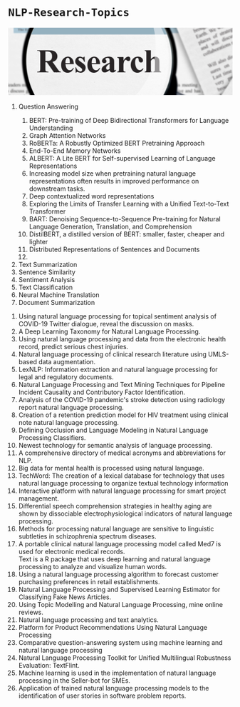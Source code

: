  <b><h1><code>NLP-Research-Topics</code></h1></b>

<img src="https://github.com/ahammadmejbah/NLP-Research-Topics/blob/main/Research.png">


<ol>
<li>Question Answering </li>


<ol>
<li>BERT: Pre-training of Deep Bidirectional Transformers for Language Understanding</li>
<li>Graph Attention Networks</li>
<li>RoBERTa: A Robustly Optimized BERT Pretraining Approach</li>
<li>End-To-End Memory Networks</li>
<li>ALBERT: A Lite BERT for Self-supervised Learning of Language Representations</li>
<li>Increasing model size when pretraining natural language representations often results in improved performance on downstream tasks.</li>
<li>Deep contextualized word representations</li>
<li>Exploring the Limits of Transfer Learning with a Unified Text-to-Text Transformer</li>
<li>BART: Denoising Sequence-to-Sequence Pre-training for Natural Language Generation, Translation, and Comprehension</li>
<li>DistilBERT, a distilled version of BERT: smaller, faster, cheaper and lighter</li>
<li>Distributed Representations of Sentences and Documents<li>
</ol>

<li>Text Summarization</li>
<li>Sentence Similarity</li>
<li>Sentiment Analysis </li>
<li>Text Classification</li>
<li>Neural Machine Translation</li>
<li> Document Summarization</li>
</ol>













<ol>
<li>Using natural language processing for topical sentiment analysis of COVID-19 Twitter dialogue, reveal the discussion on masks. </li>
<li>A Deep Learning Taxonomy for Natural Language Processing. </li>
<li>Using natural language processing and data from the electronic health record, predict serious chest injuries. </li>
<li>Natural language processing of clinical research literature using UMLS-based data augmentation. </li>
<li>LexNLP: Information extraction and natural language processing for legal and regulatory documents.</li> 
<li>Natural Language Processing and Text Mining Techniques for Pipeline Incident Causality and Contributory Factor Identification. </li>
<li>Analysis of the COVID-19 pandemic's stroke detection using radiology report natural language processing. </li>
<li>Creation of a retention prediction model for HIV treatment using clinical note natural language processing. </li>
<li>Defining Occlusion and Language Modeling in Natural Language Processing Classifiers. </li>
<li>Newest technology for semantic analysis of language processing. </li>
<li>A comprehensive directory of medical acronyms and abbreviations for NLP. </li>
<li>Big data for mental health is processed using natural language. </li>
<li>TechWord: The creation of a lexical database for technology that uses natural language processing to organize textual technology information 
<li>Interactive platform with natural language processing for smart project management. </li>
<li>Differential speech comprehension strategies in healthy aging are shown by dissociable electrophysiological indicators of natural language processing. </li>
<li>Methods for processing natural language are sensitive to linguistic subtleties in schizophrenia spectrum diseases. </li>
<li>A portable clinical natural language processing model called Med7 is used for electronic medical records. </li
<li>Text is a R package that uses deep learning and natural language processing to analyze and visualize human words.</li>
 <li>Using a natural language processing algorithm to forecast customer purchasing preferences in retail establishments.</li>
<li>Natural Language Processing and Supervised Learning Estimator for Classifying Fake News Articles.</li>
<li>Using Topic Modelling and Natural Language Processing, mine online reviews. </li>
<li>Natural language processing and text analytics. </li>
<li>Platform for Product Recommendations Using Natural Language Processing </li>
<li>Comparative question-answering system using machine learning and natural language processing </li>
<li>Natural Language Processing Toolkit for Unified Multilingual Robustness Evaluation: TextFlint. </li>
<li>Machine learning is used in the implementation of natural language processing in the Seller-bot for SMEs. </li>
<li>Application of trained natural language processing models to the identification of user stories in software problem reports.</li>


</ol>
